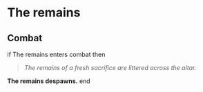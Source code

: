 # The remains


## Combat

if The remains enters combat  then


>*The remains of a fresh sacrifice are littered across the altar.*


**The remains despawns.**
end